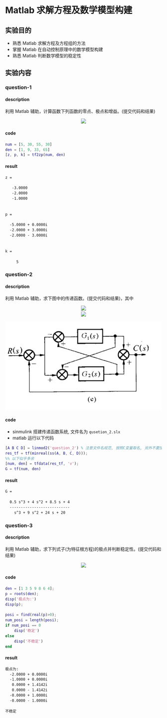 # Matlab 求解方程及数学模型构建

## 实验目的

- 熟悉 Matlab 求解方程及方程组的方法
- 掌握 Matlab 在自动控制原理中的数学模型构建
- 熟悉 Matlab 判断数学模型的稳定性

## 实验内容

### question-1

#### description

利用 Matlab 辅助，计算函数下列函数的零点、极点和增益。(提交代码和结果)

<!-- $$
\frac { C ( s ) } { R ( s ) } = \frac { 5 s ^ { 3 } + 30 s ^ { 2 } + 55 s + 30 } { s ^ { 3 } + 9 s ^ { 2 } + 33 s + 65 }
$$ -->

<div align="center"><img style="background: white;" src="https://render.githubusercontent.com/render/math?math=%5Ccolor%7Bblack%7D%5Cbbox%5Bwhite%5D%7B%5Cfrac%20%7B%20C%20(%20s%20)%20%7D%20%7B%20R%20(%20s%20)%20%7D%20%3D%20%5Cfrac%20%7B%205%20s%20%5E%20%7B%203%20%7D%20%2B%2030%20s%20%5E%20%7B%202%20%7D%20%2B%2055%20s%20%2B%2030%20%7D%20%7B%20s%20%5E%20%7B%203%20%7D%20%2B%209%20s%20%5E%20%7B%202%20%7D%20%2B%2033%20s%20%2B%2065%20%7D%0D%7D"></div>

#### code

```matlab
num = [5, 30, 55, 30]
den = [1, 9, 33, 65]
[z, p, k] = tf2zp(num, den)
```

#### result

```txt
z =

   -3.0000
   -2.0000
   -1.0000


p =

  -5.0000 + 0.0000i
  -2.0000 + 3.0000i
  -2.0000 - 3.0000i


k =

     5

```

### question-2

#### description

利用 Matlab 辅助，求下图中的传递函数。(提交代码和结果)，其中

<!-- $$
G _ { 1 } = \frac { s + 2 } { s ^ { 2 } + 6 s + 10 }
$$ -->

<div align="center"><img style="background: white;" src="https://render.githubusercontent.com/render/math?math=%5Ccolor%7Bblack%7D%5Cbbox%5Bwhite%5D%7BG%20_%20%7B%201%20%7D%20%3D%20%5Cfrac%20%7B%20s%20%2B%202%20%7D%20%7B%20s%20%5E%20%7B%202%20%7D%20%2B%206%20s%20%2B%2010%20%7D%0D%7D"></div>

<!-- $$
G _ { 2 } = \frac { s + 1 } { s + 3 }
$$ -->

<div align="center"><img style="background: white;" src="https://render.githubusercontent.com/render/math?math=%5Ccolor%7Bblack%7D%5Cbbox%5Bwhite%5D%7BG%20_%20%7B%202%20%7D%20%3D%20%5Cfrac%20%7B%20s%20%2B%201%20%7D%20%7B%20s%20%2B%203%20%7D%0D%7D"></div>

![](assert/ques-2.png)

#### code

- sinmulink 搭建传递函数系统, 文件名为 `qusetion_2.slx`
- matlab 运行以下代码

```matlab
[A B C D] = linmod2('question_2') % 注意文件名规范, 按照C变量取名, 另外不要加文件后缀名
res_tf = tf(minreal(ss(A, B, C, D)));
%% 以下似乎多余
[num, den] = tfdata(res_tf, 'v');
G = tf(num, den)
```

#### result

```txt
G =

  0.5 s^3 + 4 s^2 + 8.5 s + 4
  ---------------------------
    s^3 + 9 s^2 + 24 s + 20
```

### question-3

#### description

利用 Matlab 辅助，求下列式子(为特征根方程)的极点并判断稳定性。(提交代码和结果)

<!-- $$
s ^ { 6 } + 3 s ^ { 5 } + 5 s ^ { 4 } + 9 s ^ { 3 } + 8 s ^ { 2 } + 6 s + 4 = 0
$$ -->

<div align="center"><img style="background: white;" src="https://render.githubusercontent.com/render/math?math=%5Ccolor%7Bblack%7D%5Cbbox%5Bwhite%5D%7Bs%20%5E%20%7B%206%20%7D%20%2B%203%20s%20%5E%20%7B%205%20%7D%20%2B%205%20s%20%5E%20%7B%204%20%7D%20%2B%209%20s%20%5E%20%7B%203%20%7D%20%2B%208%20s%20%5E%20%7B%202%20%7D%20%2B%206%20s%20%2B%204%20%3D%200%0D%7D"></div>

#### code

```matlab
den = [1 3 5 9 8 6 4];
p = roots(den);
disp('极点为:')
disp(p);

posi = find(real(p)>0);
num_posi = length(posi);
if num_posi == 0
    disp('稳定')
else
    disp('不稳定')
end
```

#### result

```txt
极点为:
  -2.0000 + 0.0000i
  -1.0000 + 0.0000i
   0.0000 + 1.4142i
   0.0000 - 1.4142i
  -0.0000 + 1.0000i
  -0.0000 - 1.0000i

不稳定
```
